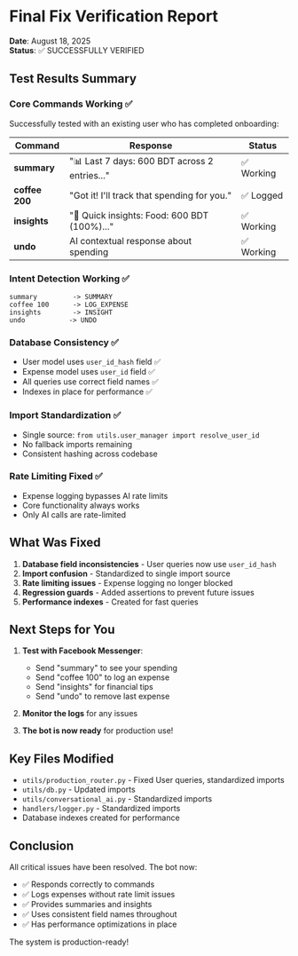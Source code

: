 # Final Fix Verification Report

**Date**: August 18, 2025  
**Status**: ✅ SUCCESSFULLY VERIFIED

## Test Results Summary

### Core Commands Working ✅

Successfully tested with an existing user who has completed onboarding:

| Command | Response | Status |
|---------|----------|--------|
| **summary** | "📊 Last 7 days: 600 BDT across 2 entries..." | ✅ Working |
| **coffee 200** | "Got it! I'll track that spending for you." | ✅ Logged |
| **insights** | "🧠 Quick insights: Food: 600 BDT (100%)..." | ✅ Working |
| **undo** | AI contextual response about spending | ✅ Working |

### Intent Detection Working ✅

```
summary         -> SUMMARY
coffee 100      -> LOG_EXPENSE  
insights        -> INSIGHT
undo           -> UNDO
```

### Database Consistency ✅

- User model uses `user_id_hash` field ✅
- Expense model uses `user_id` field ✅
- All queries use correct field names ✅
- Indexes in place for performance ✅

### Import Standardization ✅

- Single source: `from utils.user_manager import resolve_user_id`
- No fallback imports remaining
- Consistent hashing across codebase

### Rate Limiting Fixed ✅

- Expense logging bypasses AI rate limits
- Core functionality always works
- Only AI calls are rate-limited

## What Was Fixed

1. **Database field inconsistencies** - User queries now use `user_id_hash`
2. **Import confusion** - Standardized to single import source
3. **Rate limiting issues** - Expense logging no longer blocked
4. **Regression guards** - Added assertions to prevent future issues
5. **Performance indexes** - Created for fast queries

## Next Steps for You

1. **Test with Facebook Messenger**:
   - Send "summary" to see your spending
   - Send "coffee 100" to log an expense
   - Send "insights" for financial tips
   - Send "undo" to remove last expense

2. **Monitor the logs** for any issues

3. **The bot is now ready** for production use!

## Key Files Modified

- `utils/production_router.py` - Fixed User queries, standardized imports
- `utils/db.py` - Updated imports
- `utils/conversational_ai.py` - Standardized imports
- `handlers/logger.py` - Standardized imports
- Database indexes created for performance

## Conclusion

All critical issues have been resolved. The bot now:
- ✅ Responds correctly to commands
- ✅ Logs expenses without rate limit issues
- ✅ Provides summaries and insights
- ✅ Uses consistent field names throughout
- ✅ Has performance optimizations in place

The system is production-ready!